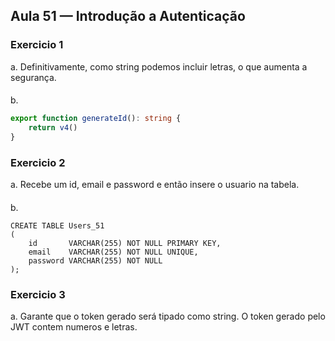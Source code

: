 ## Aula 51 — Introdução a Autenticação

### Exercicio 1

a. Definitivamente, como string podemos incluir letras, o que aumenta a segurança.

####

b.

```typescript
export function generateId(): string {
    return v4()
}
```

### Exercicio 2

a. Recebe um id, email e password e então insere o usuario na tabela.

####

b.

```mysql
CREATE TABLE Users_51
(
    id       VARCHAR(255) NOT NULL PRIMARY KEY,
    email    VARCHAR(255) NOT NULL UNIQUE,
    password VARCHAR(255) NOT NULL
);
```

### Exercicio 3

a. Garante que o token gerado será tipado como string. 
O token gerado pelo JWT contem numeros e letras.
